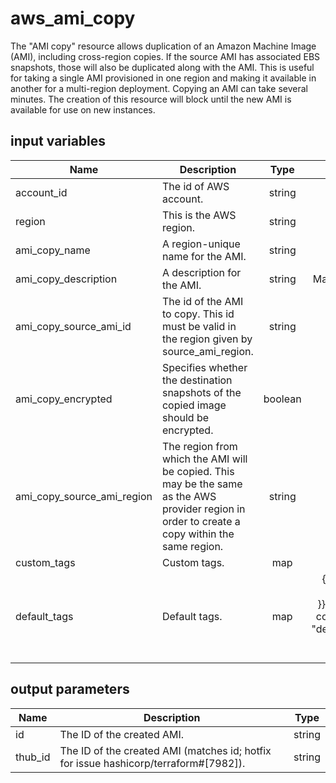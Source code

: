 # aws_ami_copy

The "AMI copy" resource allows duplication of an Amazon Machine Image (AMI), including cross-region copies.
If the source AMI has associated EBS snapshots, those will also be duplicated along with the AMI.
This is useful for taking a single AMI provisioned in one region and making it available in another for a multi-region deployment.
Copying an AMI can take several minutes. The creation of this resource will block until the new AMI is available for use on new instances.

## input variables

| Name | Description | Type | Default | Required |
|------|-------------|:----:|:-----:|:-----:|
|account_id|The id of AWS account.|string||Yes|
|region|This is the AWS region.|string|us-east-1|Yes|
|ami_copy_name|A region-unique name for the AMI.|string|{{ name }}|No|
|ami_copy_description|A description for the AMI.|string|Managed by TerraHub|No|
|ami_copy_source_ami_id|The id of the AMI to copy. This id must be valid in the region given by source_ami_region.|string||Yes|
|ami_copy_encrypted|Specifies whether the destination snapshots of the copied image should be encrypted. |boolean|false|No|
|ami_copy_source_ami_region|The region from which the AMI will be copied. This may be the same as the AWS provider region in order to create a copy within the same region.|string|us-east-1|No|
|custom_tags|Custom tags.|map||No|
|default_tags|Default tags.|map|{"ThubName"= "{{ name }}","ThubCode"= "{{ code }}","ThubEnv"= "default","Description" = "Managed by TerraHub"}|No|

## output parameters

| Name | Description | Type |
|------|-------------|:----:|
|id|The ID of the created AMI.|string|
|thub_id|The ID of the created AMI (matches id; hotfix for issue hashicorp/terraform#[7982]).|string|
